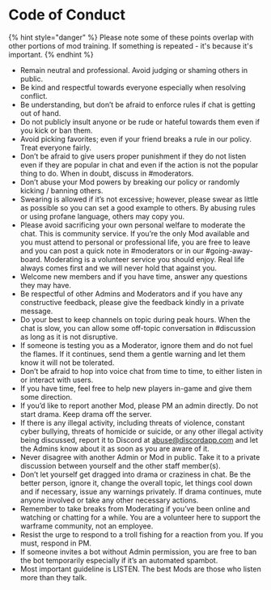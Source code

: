 # Code of Conduct

{% hint style="danger" %}
Please note some of these points overlap with other portions of mod training. If something is repeated - it's because it's important.
{% endhint %}

* Remain neutral and professional. Avoid judging or shaming others in public.
* Be kind and respectful towards everyone especially when resolving conflict.
* Be understanding, but don’t be afraid to enforce rules if chat is getting out of hand.
* Do not publicly insult anyone or be rude or hateful towards them even if you kick or ban them.
* Avoid picking favorites; even if your friend breaks a rule in our policy. Treat everyone fairly.
* Don’t be afraid to give users proper punishment if they do not listen even if they are popular in chat and even if the action is not the popular thing to do. When in doubt, discuss in \#moderators.
* Don’t abuse your Mod powers by breaking our policy or randomly kicking / banning others.
* Swearing is allowed if it’s not excessive; however, please swear as little as possible so you can set a good example to others. By abusing rules or using profane language, others may copy you.
* Please avoid sacrificing your own personal welfare to moderate the chat. This is community service. If you’re the only Mod available and you must attend to personal or professional life, you are free to leave and you can post a quick note in \#moderators or in our \#going-away-board. Moderating is a volunteer service you should enjoy. Real life always comes first and we will never hold that against you.
* Welcome new members and if you have time, answer any questions they may have.
* Be respectful of other Admins and Moderators and if you have any constructive feedback, please give the feedback kindly in a private message.
* Do your best to keep channels on topic during peak hours. When the chat is slow, you can allow some off-topic conversation in \#discussion as long as it is not disruptive.
* If someone is testing you as a Moderator, ignore them and do not fuel the flames. If it continues, send them a gentle warning and let them know it will not be tolerated.
* Don’t be afraid to hop into voice chat from time to time, to either listen in or interact with users.
* If you have time, feel free to help new players in-game and give them some direction.
* If you’d like to report another Mod, please PM an admin directly. Do not start drama. Keep drama off the server.
* If there is any illegal activity, including threats of violence, constant cyber bullying, threats of homicide or suicide, or any other illegal activity being discussed, report it to Discord at [abuse@discordapp.com](mailto:abuse@discordapp.com) and let the Admins know about it as soon as you are aware of it.
* Never disagree with another Admin or Mod in public. Take it to a private discussion between yourself and the other staff member\(s\).
* Don’t let yourself get dragged into drama or craziness in chat. Be the better person, ignore it, change the overall topic, let things cool down and if necessary, issue any warnings privately. If drama continues, mute anyone involved or take any other necessary actions.
* Remember to take breaks from Moderating if you’ve been online and watching or chatting for a while. You are a volunteer here to support the warframe community, not an employee.
* Resist the urge to respond to a troll fishing for a reaction from you. If you must, respond in PM.
* If someone invites a bot without Admin permission, you are free to ban the bot temporarily especially if it’s an automated spambot.
* Most important guideline is LISTEN. The best Mods are those who listen more than they talk.

